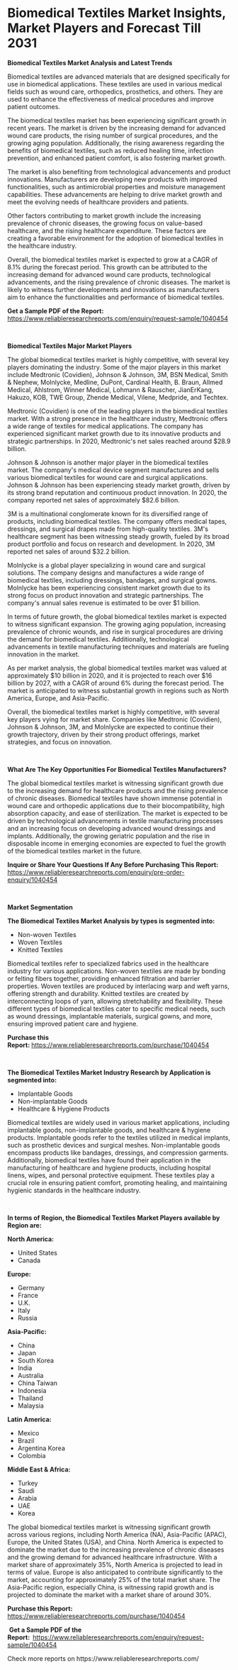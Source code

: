 <p><h1>Biomedical Textiles Market Insights, Market Players and Forecast Till 2031</h1></p><p><strong>Biomedical Textiles Market Analysis and Latest Trends</strong></p>
<p><p>Biomedical textiles are advanced materials that are designed specifically for use in biomedical applications. These textiles are used in various medical fields such as wound care, orthopedics, prosthetics, and others. They are used to enhance the effectiveness of medical procedures and improve patient outcomes.</p><p>The biomedical textiles market has been experiencing significant growth in recent years. The market is driven by the increasing demand for advanced wound care products, the rising number of surgical procedures, and the growing aging population. Additionally, the rising awareness regarding the benefits of biomedical textiles, such as reduced healing time, infection prevention, and enhanced patient comfort, is also fostering market growth.</p><p>The market is also benefiting from technological advancements and product innovations. Manufacturers are developing new products with improved functionalities, such as antimicrobial properties and moisture management capabilities. These advancements are helping to drive market growth and meet the evolving needs of healthcare providers and patients.</p><p>Other factors contributing to market growth include the increasing prevalence of chronic diseases, the growing focus on value-based healthcare, and the rising healthcare expenditure. These factors are creating a favorable environment for the adoption of biomedical textiles in the healthcare industry.</p><p>Overall, the biomedical textiles market is expected to grow at a CAGR of 8.1% during the forecast period. This growth can be attributed to the increasing demand for advanced wound care products, technological advancements, and the rising prevalence of chronic diseases. The market is likely to witness further developments and innovations as manufacturers aim to enhance the functionalities and performance of biomedical textiles.</p></p>
<p><strong>Get a Sample PDF of the Report:&nbsp;</strong> <a href="https://www.reliableresearchreports.com/enquiry/request-sample/1040454">https://www.reliableresearchreports.com/enquiry/request-sample/1040454</a></p>
<p>&nbsp;</p>
<p><strong>Biomedical Textiles Major Market Players</strong></p>
<p><p>The global biomedical textiles market is highly competitive, with several key players dominating the industry. Some of the major players in this market include Medtronic (Covidien), Johnson & Johnson, 3M, BSN Medical, Smith & Nephew, Molnlycke, Medline, DuPont, Cardinal Health, B. Braun, Allmed Medical, Ahlstrom, Winner Medical, Lohmann & Rauscher, JianErKang, Hakuzo, KOB, TWE Group, Zhende Medical, Vilene, Medpride, and Techtex.</p><p>Medtronic (Covidien) is one of the leading players in the biomedical textiles market. With a strong presence in the healthcare industry, Medtronic offers a wide range of textiles for medical applications. The company has experienced significant market growth due to its innovative products and strategic partnerships. In 2020, Medtronic's net sales reached around $28.9 billion.</p><p>Johnson & Johnson is another major player in the biomedical textiles market. The company's medical device segment manufactures and sells various biomedical textiles for wound care and surgical applications. Johnson & Johnson has been experiencing steady market growth, driven by its strong brand reputation and continuous product innovation. In 2020, the company reported net sales of approximately $82.6 billion.</p><p>3M is a multinational conglomerate known for its diversified range of products, including biomedical textiles. The company offers medical tapes, dressings, and surgical drapes made from high-quality textiles. 3M's healthcare segment has been witnessing steady growth, fueled by its broad product portfolio and focus on research and development. In 2020, 3M reported net sales of around $32.2 billion.</p><p>Molnlycke is a global player specializing in wound care and surgical solutions. The company designs and manufactures a wide range of biomedical textiles, including dressings, bandages, and surgical gowns. Molnlycke has been experiencing consistent market growth due to its strong focus on product innovation and strategic partnerships. The company's annual sales revenue is estimated to be over $1 billion.</p><p>In terms of future growth, the global biomedical textiles market is expected to witness significant expansion. The growing aging population, increasing prevalence of chronic wounds, and rise in surgical procedures are driving the demand for biomedical textiles. Additionally, technological advancements in textile manufacturing techniques and materials are fueling innovation in the market.</p><p>As per market analysis, the global biomedical textiles market was valued at approximately $10 billion in 2020, and it is projected to reach over $16 billion by 2027, with a CAGR of around 6% during the forecast period. The market is anticipated to witness substantial growth in regions such as North America, Europe, and Asia-Pacific.</p><p>Overall, the biomedical textiles market is highly competitive, with several key players vying for market share. Companies like Medtronic (Covidien), Johnson & Johnson, 3M, and Molnlycke are expected to continue their growth trajectory, driven by their strong product offerings, market strategies, and focus on innovation.</p></p>
<p>&nbsp;</p>
<p><strong>What Are The Key Opportunities For Biomedical Textiles Manufacturers?</strong></p>
<p><p>The global biomedical textiles market is witnessing significant growth due to the increasing demand for healthcare products and the rising prevalence of chronic diseases. Biomedical textiles have shown immense potential in wound care and orthopedic applications due to their biocompatibility, high absorption capacity, and ease of sterilization. The market is expected to be driven by technological advancements in textile manufacturing processes and an increasing focus on developing advanced wound dressings and implants. Additionally, the growing geriatric population and the rise in disposable income in emerging economies are expected to fuel the growth of the biomedical textiles market in the future.</p></p>
<p><strong>Inquire or Share Your Questions If Any Before Purchasing This Report:</strong> <a href="https://www.reliableresearchreports.com/enquiry/pre-order-enquiry/1040454">https://www.reliableresearchreports.com/enquiry/pre-order-enquiry/1040454</a></p>
<p>&nbsp;</p>
<p><strong>Market Segmentation</strong></p>
<p><strong>The Biomedical Textiles Market Analysis by types is segmented into:</strong></p>
<p><ul><li>Non-woven Textiles</li><li>Woven Textiles</li><li>Knitted Textiles</li></ul></p>
<p><p>Biomedical textiles refer to specialized fabrics used in the healthcare industry for various applications. Non-woven textiles are made by bonding or felting fibers together, providing enhanced filtration and barrier properties. Woven textiles are produced by interlacing warp and weft yarns, offering strength and durability. Knitted textiles are created by interconnecting loops of yarn, allowing stretchability and flexibility. These different types of biomedical textiles cater to specific medical needs, such as wound dressings, implantable materials, surgical gowns, and more, ensuring improved patient care and hygiene.</p></p>
<p><strong>Purchase this Report:&nbsp;</strong><a href="https://www.reliableresearchreports.com/purchase/1040454">https://www.reliableresearchreports.com/purchase/1040454</a></p>
<p>&nbsp;</p>
<p><strong>The Biomedical Textiles Market Industry Research by Application is segmented into:</strong></p>
<p><ul><li>Implantable Goods</li><li>Non-implantable Goods</li><li>Healthcare & Hygiene Products</li></ul></p>
<p><p>Biomedical textiles are widely used in various market applications, including implantable goods, non-implantable goods, and healthcare & hygiene products. Implantable goods refer to the textiles utilized in medical implants, such as prosthetic devices and surgical meshes. Non-implantable goods encompass products like bandages, dressings, and compression garments. Additionally, biomedical textiles have found their application in the manufacturing of healthcare and hygiene products, including hospital linens, wipes, and personal protective equipment. These textiles play a crucial role in ensuring patient comfort, promoting healing, and maintaining hygienic standards in the healthcare industry.</p></p>
<p>&nbsp;</p>
<p><strong>In terms of Region, the Biomedical Textiles Market Players available by Region are:</strong></p>
<p>
    <p> <strong> North America: </strong>
        <ul>
            <li>United States</li>
            <li>Canada</li>
        </ul>
        </p> 
    <p> <strong> Europe: </strong>
        <ul>
            <li>Germany</li>
            <li>France</li>
            <li>U.K.</li>
            <li>Italy</li>
            <li>Russia</li>
        </ul>
        </p> 
    <p> <strong> Asia-Pacific: </strong>
        <ul>
            <li>China</li>
            <li>Japan</li>
            <li>South Korea</li>
            <li>India</li>
            <li>Australia</li>
            <li>China Taiwan</li>
            <li>Indonesia</li>
            <li>Thailand</li>
            <li>Malaysia</li>
        </ul>
        </p> 
    <p> <strong> Latin America: </strong>
        <ul>
            <li>Mexico</li>
            <li>Brazil</li>
            <li>Argentina Korea</li>
            <li>Colombia</li>
        </ul>
        </p> 
    <p> <strong> Middle East & Africa: </strong>
        <ul>
            <li>Turkey</li>
            <li>Saudi</li>
            <li>Arabia</li>
            <li>UAE</li>
            <li>Korea</li>
        </ul>
    </p>
    </p>
<p><p>The global biomedical textiles market is witnessing significant growth across various regions, including North America (NA), Asia-Pacific (APAC), Europe, the United States (USA), and China. North America is expected to dominate the market due to the increasing prevalence of chronic diseases and the growing demand for advanced healthcare infrastructure. With a market share of approximately 35%, North America is projected to lead in terms of value. Europe is also anticipated to contribute significantly to the market, accounting for approximately 25% of the total market share. The Asia-Pacific region, especially China, is witnessing rapid growth and is projected to dominate the market with a market share of around 30%.</p></p>
<p><strong>Purchase this Report: </strong><a href="https://www.reliableresearchreports.com/purchase/1040454">https://www.reliableresearchreports.com/purchase/1040454</a></p>
<p>&nbsp;<strong>Get a Sample PDF of the Report:&nbsp;&nbsp;</strong><a href="https://www.reliableresearchreports.com/enquiry/request-sample/1040454">https://www.reliableresearchreports.com/enquiry/request-sample/1040454</a></p>
<p><strong></strong></p>
<p>Check more reports on https://www.reliableresearchreports.com/</p>